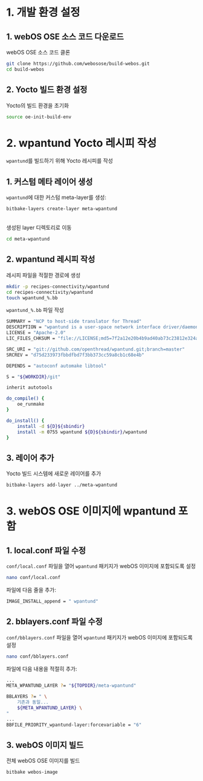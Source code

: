 # 1. 개발 환경 설정
## 1. webOS OSE 소스 코드 다운로드
webOS OSE 소스 코드 클론
```bash
git clone https://github.com/webosose/build-webos.git
cd build-webos
```

## 2. Yocto 빌드 환경 설정
Yocto의 빌드 환경을 초기화
```bash
source oe-init-build-env
```

# 2. wpantund Yocto 레시피 작성
`wpantund`를 빌드하기 위해 Yocto 레시피를 작성

## 1. 커스텀 메타 레이어 생성

`wpantund`에 대한 커스텀 meta-layer를 생성:

```bash
bitbake-layers create-layer meta-wpantund
```
\
생성된 layer 디렉토리로 이동
```bash
cd meta-wpantund
```
## 2. wpantund 레시피 작성

레시피 파일을 적절한 경로에 생성
```bash
mkdir -p recipes-connectivity/wpantund
cd recipes-connectivity/wpantund
touch wpantund_%.bb
```

`wpantund_%.bb` 파일 작성
```bash
SUMMARY = "NCP to host-side translator for Thread"
DESCRIPTION = "wpantund is a user-space network interface driver/daemon that provides a network interface to a Network Co-Processor (NCP) that speaks the Thread protocol."
LICENSE = "Apache-2.0"
LIC_FILES_CHKSUM = "file://LICENSE;md5=7f2a12e20b4b9ad40ab73c23812e324a"

SRC_URI = "git://github.com/openthread/wpantund.git;branch=master"
SRCREV = "d75d233973fbbdfbd7f3bb373cc59a8cb1c68e4b"

DEPENDS = "autoconf automake libtool"

S = "${WORKDIR}/git"

inherit autotools

do_compile() {
    oe_runmake
}

do_install() {
    install -d ${D}${sbindir}
    install -m 0755 wpantund ${D}${sbindir}/wpantund
}
```

## 3. 레이어 추가
Yocto 빌드 시스템에 새로운 레이어를 추가
```bash
bitbake-layers add-layer ../meta-wpantund
```

# 3. webOS OSE 이미지에 wpantund 포함
## 1. local.conf 파일 수정
`conf/local.conf` 파일을 열어 `wpantund` 패키지가 webOS 이미지에 포함되도록 설정
```bash
nano conf/local.conf
```
파일에 다음 줄을 추가:
```bash
IMAGE_INSTALL_append = " wpantund"
```

## 2. bblayers.conf 파일 수정
`conf/bblayers.conf` 파일을 열어 `wpantund` 패키지가 webOS 이미지에 포함되도록 설정
```bash
nano conf/bblayers.conf
```
파일에 다음 내용을 적절히 추가:
```bash
...
META_WPANTUND_LAYER ?= "${TOPDIR}/meta-wpantund"

BBLAYERS ?= " \
    기존과 동일...
    ${META_WPANTUND_LAYER} \
"
...
BBFILE_PRIORITY_wpantund-layer:forcevariable = "6"
```

## 3. webOS 이미지 빌드
전체 webOS OSE 이미지를 빌드
```bash
bitbake webos-image
```
